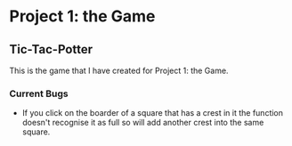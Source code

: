 # Project 1: the Game

## Tic-Tac-Potter

This is the game that I have created for Project 1: the Game.

### Current Bugs

* If you click on the boarder of a square that has a crest in it the function doesn't recognise it as full so will add another crest into the same square. 
